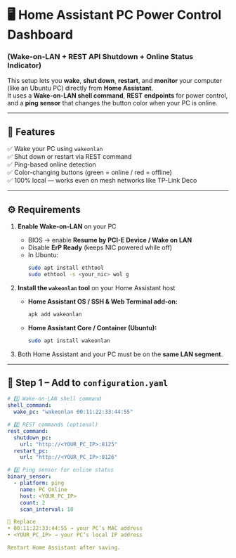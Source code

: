 # 🖥️ Home Assistant PC Power Control Dashboard  
### (Wake-on-LAN + REST API Shutdown + Online Status Indicator)

This setup lets you **wake**, **shut down**, **restart**, and **monitor** your computer (like an Ubuntu PC) directly from **Home Assistant**.  
It uses a **Wake-on-LAN shell command**, **REST endpoints** for power control, and a **ping sensor** that changes the button color when your PC is online.  

---

## 🧠 Features

✅ Wake your PC using `wakeonlan`  
✅ Shut down or restart via REST command  
✅ Ping-based online detection  
✅ Color-changing buttons (green = online / red = offline)  
✅ 100% local — works even on mesh networks like TP-Link Deco  

---

## ⚙️ Requirements

1. **Enable Wake-on-LAN** on your PC  
   - BIOS → enable **Resume by PCI-E Device / Wake on LAN**  
   - Disable **ErP Ready** (keeps NIC powered while off)
   - In Ubuntu:
     ```bash
     sudo apt install ethtool
     sudo ethtool -s <your_nic> wol g
     ```

2. **Install the `wakeonlan` tool** on your Home Assistant host  
   - **Home Assistant OS / SSH & Web Terminal add-on:**
     ```bash
     apk add wakeonlan
     ```
   - **Home Assistant Core / Container (Ubuntu):**
     ```bash
     sudo apt install wakeonlan
     ```

3. Both Home Assistant and your PC must be on the **same LAN segment**.

---

## 🧩 Step 1 – Add to `configuration.yaml`

```yaml
# 1️⃣ Wake-on-LAN shell command
shell_command:
  wake_pc: "wakeonlan 00:11:22:33:44:55"

# 2️⃣ REST commands (optional)
rest_command:
  shutdown_pc:
    url: "http://<YOUR_PC_IP>:8125"
  restart_pc:
    url: "http://<YOUR_PC_IP>:8126"

# 3️⃣ Ping sensor for online status
binary_sensor:
  - platform: ping
    name: PC Online
    host: <YOUR_PC_IP>
    count: 2
    scan_interval: 10

📝 Replace
• 00:11:22:33:44:55 → your PC’s MAC address
• <YOUR_PC_IP> → your PC’s local IP address

Restart Home Assistant after saving.
